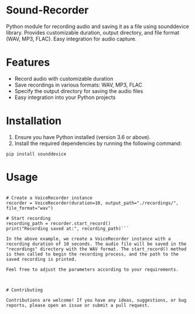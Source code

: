 # Sound-Recorder
Python module for recording audio and saving it as a file using sounddevice library. Provides customizable duration, output directory, and file format (WAV, MP3, FLAC). Easy integration for audio capture.

# Features
- Record audio with customizable duration
- Save recordings in various formats: WAV, MP3, FLAC
- Specify the output directory for saving the audio files
- Easy integration into your Python projects

# Installation

1. Ensure you have Python installed (version 3.6 or above).
2. Install the required dependencies by running the following command:

`pip install sounddevice`

# Usage

```from voice_recorder import VoiceRecorder

# Create a VoiceRecorder instance
recorder = VoiceRecorder(duration=10, output_path="./recordings/", file_format="wav")

# Start recording
recording_path = recorder.start_record()
print("Recording saved at:", recording_path)```

In the above example, we create a VoiceRecorder instance with a recording duration of 10 seconds. The audio file will be saved in the "recordings" directory with the WAV format. The start_record() method is then called to begin the recording process, and the path to the saved recording is printed.

Feel free to adjust the parameters according to your requirements.



# Contributing

Contributions are welcome! If you have any ideas, suggestions, or bug reports, please open an issue or submit a pull request.
